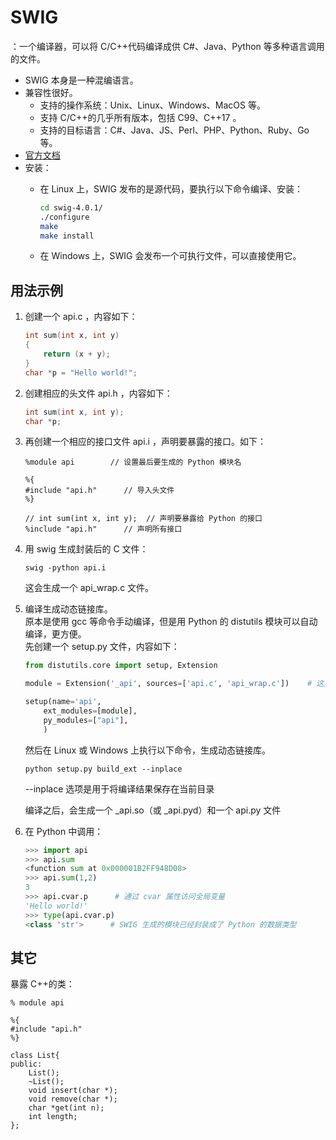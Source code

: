 # SWIG

：一个编译器，可以将 C/C++代码编译成供 C#、Java、Python 等多种语言调用的文件。
- SWIG 本身是一种混编语言。
- 兼容性很好。
  - 支持的操作系统：Unix、Linux、Windows、MacOS 等。
  - 支持 C/C++的几乎所有版本，包括 C99、C++17 。
  - 支持的目标语言：C#、Java、JS、Perl、PHP、Python、Ruby、Go 等。
- [官方文档](http://www.swig.org/Doc4.0/Contents.html)
- 安装：
  - 在 Linux 上，SWIG 发布的是源代码，要执行以下命令编译、安装：
  
      ```sh
      cd swig-4.0.1/
      ./configure
      make
      make install
      ```
  
  - 在 Windows 上，SWIG 会发布一个可执行文件，可以直接使用它。

## 用法示例

1. 创建一个 api.c ，内容如下：

    ```C
    int sum(int x, int y)
    {
        return (x + y);
    }
    char *p = "Hello world!";
    ```

2. 创建相应的头文件 api.h ，内容如下：

    ```C
    int sum(int x, int y);
    char *p;
    ```

3. 再创建一个相应的接口文件 api.i ，声明要暴露的接口。如下：

    ```
    %module api        // 设置最后要生成的 Python 模块名

    %{
    #include "api.h"      // 导入头文件
    %}

    // int sum(int x, int y);  // 声明要暴露给 Python 的接口
    %include "api.h"      // 声明所有接口
    ```

4. 用 swig 生成封装后的 C 文件：

    ```
    swig -python api.i
    ```
    这会生成一个 api_wrap.c 文件。

5. 编译生成动态链接库。
    <br>原本是使用 gcc 等命令手动编译，但是用 Python 的 distutils 模块可以自动编译，更方便。
    <br>先创建一个 setup.py 文件，内容如下：

    ```py
    from distutils.core import setup, Extension

    module = Extension('_api', sources=['api.c', 'api_wrap.c'])    # 这里要在模块名之前加上 _ 前缀

    setup(name='api',
        ext_modules=[module],
        py_modules=["api"],
        )
    ```

    然后在 Linux 或 Windows 上执行以下命令，生成动态链接库。

    ```
    python setup.py build_ext --inplace
    ```
    --inplace 选项是用于将编译结果保存在当前目录

    编译之后，会生成一个 _api.so（或 _api.pyd）和一个 api.py 文件


6.  在 Python 中调用：

    ```py
    >>> import api
    >>> api.sum
    <function sum at 0x000001B2FF948D08>
    >>> api.sum(1,2)
    3
    >>> api.cvar.p      # 通过 cvar 属性访问全局变量
    'Hello world!'
    >>> type(api.cvar.p)
    <class 'str'>      # SWIG 生成的模块已经封装成了 Python 的数据类型
    ```

## 其它

暴露 C++的类：

```
% module api

%{
#include "api.h"
%}

class List{
public:
    List();
    ~List();
    void insert(char *);
    void remove(char *);
    char *get(int n);
    int length;
};
```
